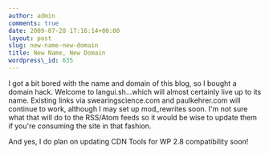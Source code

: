 ```yaml
---
author: admin
comments: true
date: 2009-07-28 17:16:14+00:00
layout: post
slug: new-name-new-domain
title: New Name, New Domain
wordpress\_id: 635
---
```


I got a bit bored with the name and domain of this blog, so I bought a domain hack.  Welcome to langui.sh...which will almost certainly live up to its name.  Existing links via swearingscience.com and paulkehrer.com will continue to work, although I may set up mod\_rewrites soon.  I'm not sure what that will do to the RSS/Atom feeds so it would be wise to update them if you're consuming the site in that fashion.

And yes, I do plan on updating CDN Tools for WP 2.8 compatibility soon!
